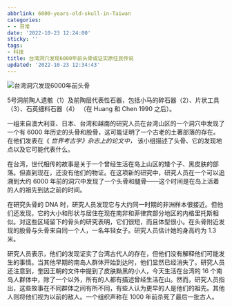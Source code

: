 ```yaml
---
abbrlink: 6000-years-old-skull-in-Taiwan
categories:
- - 日常
date: '2022-10-23 12:24:00'
sticky: ''
tags:
- 科技
title: 台湾洞穴发现6000年前头骨或证实原住民传说
updated: '2022-10-23 12:34:43'
---
```

![台湾洞穴发现6000年前头骨](https://cdn.off.cx/pic/6000-year-old-skull.jpg "台湾洞穴发现6000年前头骨")

<!-- more -->

5号洞前陶人遗骸（1）及前陶层代表性石器，包括小马的碎石器（2）、片状工具（3）、石英细料石器（4） （在 Huang 和 Chen 1990 之后）。

一组来自澳大利亚、日本、台湾和越南的研究人员在台湾山区的一个洞穴中发现了一个有 6000 年历史的头骨和股骨，这可能证明了一个古老的土著部落的存在。在他们发表在《 *世界考古学》杂志上的论文中，* 该小组描述了头骨、它的发现地点以及它可能代表什么。

在台湾，世代相传的故事是关于一个曾经生活在岛上山区的矮个子、黑皮肤的部落。但直到现在，还没有他们的物证。在这项新的研究中，研究人员在一个可以追溯到大约 6000 年前的洞穴中发现了一个头骨和腿骨——这个时间是在岛上活着的人的祖先到达之前的时间。

在研究头骨的 DNA 时，研究人员发现它与大约同一时期的非洲样本很接近。但他们还发现，它的大小和形状与居住在现在南非和菲律宾部分地区的内格里托斯相似。对这些区域留下的骨头的研究表明，它们很短，而且体型很小。在头骨附近发现的股骨与头骨来自同一个人，一名年轻女子。研究人员估计她的身高约为 1.3 米。

研究人员表示，他们的发现证实了台湾古代人的存在，但他们没有解释他们可能发生的事情。当其他早期的南岛人群体开始到达时，他们显然已经消失了。研究人员还注意到，奎因王朝的文件中提到了皮肤黝黑的小人，今天生活在台湾的 16 个南岛人群体中，除了一个以外，所有的人都有描述曾经生活在山。然而，研究人员指出，这些故事在不同群体之间有所不同，有些人认为更早的人是他们的祖先。其他人则将他们视为以前的敌人。一个组织声称在 1000 年前杀死了最后一批古人。
